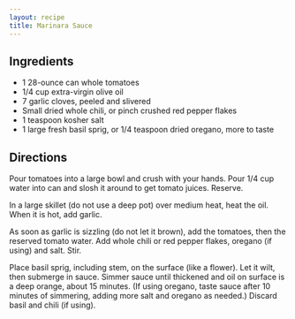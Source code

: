 ```yaml
---
layout: recipe
title: Marinara Sauce
---
```


## Ingredients

* 1 28-ounce can whole tomatoes
* 1/4 cup extra-virgin olive oil
* 7 garlic cloves, peeled and slivered
* Small dried whole chili, or pinch crushed red pepper flakes
* 1 teaspoon kosher salt
* 1 large fresh basil sprig, or 1/4 teaspoon dried oregano, more to taste

## Directions

Pour tomatoes into a large bowl and crush with your hands. Pour 1/4 cup
water into can and slosh it around to get tomato juices. Reserve.

In a large skillet (do not use a deep pot) over medium heat, heat the
oil. When it is hot, add garlic.

As soon as garlic is sizzling (do not let it brown), add the tomatoes,
then the reserved tomato water. Add whole chili or red pepper flakes,
oregano (if using) and salt. Stir.

Place basil sprig, including stem, on the surface (like a flower). Let
it wilt, then submerge in sauce. Simmer sauce until thickened and oil on
surface is a deep orange, about 15 minutes. (If using oregano, taste
sauce after 10 minutes of simmering, adding more salt and oregano as
needed.) Discard basil and chili (if using).
